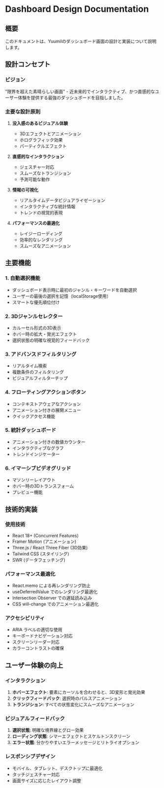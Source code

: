 # Dashboard Design Documentation

## 概要

このドキュメントは、Yuumilのダッシュボード画面の設計と実装について説明します。

## 設計コンセプト

### ビジョン
"限界を超えた素晴らしい画面" - 近未来的でインタラクティブ、かつ直感的なユーザー体験を提供する最強のダッシュボードを目指しました。

### 主要な設計原則

1. **没入感のあるビジュアル体験**
   - 3Dエフェクトとアニメーション
   - ホログラフィック効果
   - パーティクルエフェクト

2. **直感的なインタラクション**
   - ジェスチャー対応
   - スムーズなトランジション
   - 予測可能な動作

3. **情報の可視化**
   - リアルタイムデータビジュアライゼーション
   - インタラクティブな統計情報
   - トレンドの視覚的表現

4. **パフォーマンスの最適化**
   - レイジーローディング
   - 効率的なレンダリング
   - スムーズなアニメーション

## 主要機能

### 1. 自動選択機能
- ダッシュボード表示時に最初のジャンル・キーワードを自動選択
- ユーザーの最後の選択を記憶（localStorage使用）
- スマートな優先順位付け

### 2. 3Dジャンルセレクター
- カルーセル形式の3D表示
- ホバー時の拡大・発光エフェクト
- 選択状態の明確な視覚的フィードバック

### 3. アドバンスドフィルタリング
- リアルタイム検索
- 複数条件のフィルタリング
- ビジュアルフィルターチップ

### 4. フローティングアクションボタン
- コンテキストアウェアなアクション
- アニメーション付きの展開メニュー
- クイックアクセス機能

### 5. 統計ダッシュボード
- アニメーション付きの数値カウンター
- インタラクティブなグラフ
- トレンドインジケーター

### 6. イマーシブビデオグリッド
- マソンリーレイアウト
- ホバー時の3Dトランスフォーム
- プレビュー機能

## 技術的実装

### 使用技術
- React 18+ (Concurrent Features)
- Framer Motion (アニメーション)
- Three.js / React Three Fiber (3D効果)
- Tailwind CSS (スタイリング)
- SWR (データフェッチング)

### パフォーマンス最適化
- React.memo による再レンダリング防止
- useDeferredValue でのレンダリング最適化
- Intersection Observer での遅延読み込み
- CSS will-change でのアニメーション最適化

### アクセシビリティ
- ARIA ラベルの適切な使用
- キーボードナビゲーション対応
- スクリーンリーダー対応
- カラーコントラストの確保

## ユーザー体験の向上

### インタラクション
1. **ホバーエフェクト**: 要素にカーソルを合わせると、3D変形と発光効果
2. **クリックフィードバック**: 選択時のパルスアニメーション
3. **トランジション**: すべての状態変化にスムーズなアニメーション

### ビジュアルフィードバック
1. **選択状態**: 明確な境界線とグロー効果
2. **ローディング状態**: シマーエフェクトとスケルトンスクリーン
3. **エラー状態**: 分かりやすいエラーメッセージとリトライオプション

### レスポンシブデザイン
- モバイル、タブレット、デスクトップに最適化
- タッチジェスチャー対応
- 画面サイズに応じたレイアウト調整